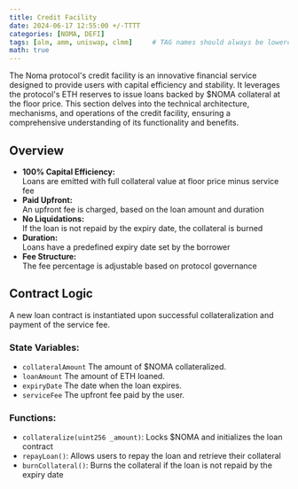 ```yaml
---
title: Credit Facility
date: 2024-06-17 12:55:00 +/-TTTT
categories: [NOMA, DEFI]
tags: [alm, amm, uniswap, clmm]     # TAG names should always be lowercase
math: true
---
```


The Noma protocol's credit facility is an innovative financial service designed to provide users with capital efficiency and stability. It leverages the protocol's ETH reserves to issue loans backed by $NOMA collateral at the floor price. This section delves into the technical architecture, mechanisms, and operations of the credit facility, ensuring a comprehensive understanding of its functionality and benefits.

## Overview
- **100% Capital Efficiency:** \
Loans are emitted with full collateral value at floor price minus service fee
- **Paid Upfront:** \
An upfront fee is charged, based on the loan amount and duration
- **No Liquidations:** \
If the loan is not repaid by the expiry date, the collateral is burned
- **Duration:** \
Loans have a predefined expiry date set by the borrower
- **Fee Structure:** \
The fee percentage is adjustable based on protocol governance

## Contract Logic
A new loan contract is instantiated upon successful collateralization and payment of the service fee.
### State Variables:
- `collateralAmount` The amount of $NOMA collateralized.
- `loanAmount` The amount of ETH loaned.
- `expiryDate` The date when the loan expires.
- `serviceFee` The upfront fee paid by the user.

### Functions:
- `collateralize(uint256 _amount)`: Locks $NOMA and initializes the loan contract
- `repayLoan()`: Allows users to repay the loan and retrieve their collateral
- `burnCollateral()`: Burns the collateral if the loan is not repaid by the expiry date